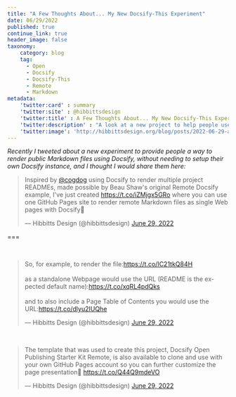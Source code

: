 ```yaml
---
title: "A Few Thoughts About... My New Docsify-This Experiment"
date: 06/29/2022
published: true
continue_link: true
header_image: false
taxonomy:
    category: blog
    tag:
      - Open
      - Docsify
      - Docsify-This
      - Remote
      - Markdown
metadata:
    'twitter:card' : summary
    'twitter:site' : @hibbittsdesign
    'twitter:title' : A Few Thoughts About... My New Docsify-This Experiment
    'twitter:description' : "A look at a new project to help people use Docsify even easier and faster."
    'twitter:image': 'http://hibbittsdesign.org/blog/posts/2022-06-29-a-few-thoughts-about-my-new-docsify-this-experiment/screenshot.png'
---
```


_Recently I tweeted about a new experiment to provide people a way to render public Markdown files using Docsify, without needing to setup their own Docsify instance, and I thought I would share them here:_

<blockquote class="twitter-tweet" data-lang="en"><p lang="en" dir="ltr">Inspired by <a href="https://twitter.com/cogdog?ref_src=twsrc%5Etfw">@cogdog</a> using Docsify to render multiple project READMEs, made possible by Beau Shaw&#39;s original Remote Docsify example, I&#39;ve just created <a href="https://t.co/iZMjgx5GRo">https://t.co/iZMjgx5GRo</a> where you can use one GitHub Pages site to render remote Markdown files as single Web pages with Docsify👀</p>&mdash; Hibbitts Design (@hibbittsdesign)  <a href="https://twitter.com/hibbittsdesign/status/1542199131040493568?ref_src=twsrc%5Etfw">June 29, 2022</a></blockquote>
<script async src="https://platform.twitter.com/widgets.js" charset="utf-8"></script>

===

<br>

<blockquote class="twitter-tweet" data-conversation="none"><p lang="en" dir="ltr">So, for example, to render the file:<a href="https://t.co/IC21tkQ84H">https://t.co/IC21tkQ84H</a><br><br>as a standalone Webpage would use the URL (README is the expected default name):<a href="https://t.co/xqRL4pdQks">https://t.co/xqRL4pdQks</a><br><br>and to also include a Page Table of Contents you would use the URL:<a href="https://t.co/dlyu2IUQhe">https://t.co/dlyu2IUQhe</a></p>&mdash; Hibbitts Design (@hibbittsdesign) <a href="https://twitter.com/hibbittsdesign/status/1542199391557013509?ref_src=twsrc%5Etfw">June 29, 2022</a></blockquote> <script async src="https://platform.twitter.com/widgets.js" charset="utf-8"></script>

<br>

<blockquote class="twitter-tweet" data-conversation="none"><p lang="en" dir="ltr">The template that was used to create this project, Docsify Open Publishing Starter Kit Remote, is also available to clone and use with your own GitHub Pages account so you can further customize the page presentation🚀 <a href="https://t.co/Q44Q9mdeVO">https://t.co/Q44Q9mdeVO</a></p>&mdash; Hibbitts Design (@hibbittsdesign) <a href="https://twitter.com/hibbittsdesign/status/1542199773549105154?ref_src=twsrc%5Etfw">June 29, 2022</a></blockquote> <script async src="https://platform.twitter.com/widgets.js" charset="utf-8"></script>
